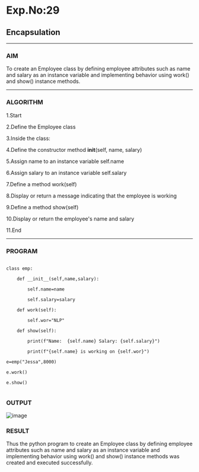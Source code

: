 # Exp.No:29  
## Encapsulation

---

### AIM  
To create an Employee class by defining employee attributes such as name and salary as an instance variable and implementing behavior using work() and show() instance methods.

---

### ALGORITHM

1.Start

2.Define the Employee class

3.Inside the class:

4.Define the constructor method __init__(self, name, salary)

5.Assign name to an instance variable self.name

6.Assign salary to an instance variable self.salary

7.Define a method work(self)

8.Display or return a message indicating that the employee is working

9.Define a method show(self)

10.Display or return the employee's name and salary

11.End

---

### PROGRAM

```

class emp:

    def __init__(self,name,salary):

        self.name=name

        self.salary=salary

    def work(self):

        self.wor="NLP"

    def show(self):

        print(f"Name:  {self.name} Salary: {self.salary}")

        print(f"{self.name} is working on {self.wor}")

e=emp("Jessa",8000)

e.work()

e.show()


```

### OUTPUT

![image](https://github.com/user-attachments/assets/2287c421-c8dd-48e4-838c-862e59e740dd)


### RESULT

Thus the python program to create an Employee class by defining employee attributes such as name and salary as an instance variable and implementing behavior using work() and show() instance methods was created and executed successfully.
